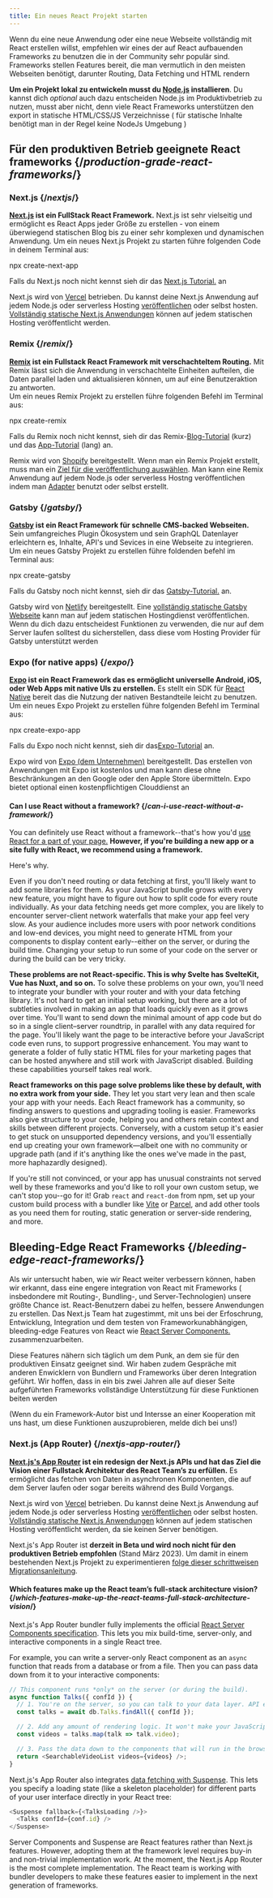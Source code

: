 ```yaml
---
title: Ein neues React Projekt starten
---
```


<Intro>

Wenn du eine neue Anwendung oder eine neue Webseite vollständig mit React erstellen willst, empfehlen wir eines der auf React aufbauenden Frameworks zu benutzen die in der Community sehr populär sind.  
Frameworks stellen Features bereit, die man vermutlich in den meisten Webseiten benötigt, darunter Routing, Data Fetching und HTML rendern  

</Intro>

<Note>

**Um ein Projekt lokal zu entwickeln musst du [Node.js](https://nodejs.org/en/) installieren**. Du kannst dich *optional* auch dazu entscheiden Node.js im Produktivbetrieb zu nutzen, musst aber nicht, denn viele React Frameworks unterstützen den export in statische HTML/CSS/JS Verzeichnisse
( für statische Inhalte benötigt man in der Regel keine NodeJs Umgebung )

</Note>

## Für den produktiven Betrieb geeignete React frameworks {/*production-grade-react-frameworks*/}

### Next.js {/*nextjs*/}

**[Next.js](https://nextjs.org/) ist ein FullStack React Framework.** Next.js ist sehr vielseitig und ermöglicht es React Apps jeder Größe zu erstellen - von einem überwiegend statischen Blog bis zu einer sehr komplexen und dynamischen Anwendung. Um ein neues Next.js Projekt zu starten führe folgenden Code in deinem Terminal aus:

<TerminalBlock>
npx create-next-app
</TerminalBlock>

Falls du Next.js noch nicht kennst sieh dir das [Next.js Tutorial.](https://nextjs.org/learn/foundations/about-nextjs) an

Next.js wird von [Vercel](https://vercel.com/) betrieben. Du kannst deine Next.js Anwendung auf jedem Node.js oder serverless Hosting [veröffentlichen](https://nextjs.org/docs/deployment) oder selbst hosten. [Vollständig statische Next.js Anwendungen](https://nextjs.org/docs/advanced-features/static-html-export) können auf jedem statischen Hosting veröffentlicht werden.

### Remix {/*remix*/}

**[Remix](https://remix.run/) ist ein Fullstack React Framework mit verschachteltem Routing.** Mit Remix lässt sich die Anwendung in verschachtelte Einheiten aufteilen, die Daten parallel laden und aktualisieren können, um auf eine Benutzeraktion zu antworten.  
Um ein neues Remix Projekt zu erstellen führe folgenden Befehl im Terminal aus:

<TerminalBlock>
npx create-remix
</TerminalBlock>

Falls du Remix noch nicht kennst, sieh dir das Remix-[Blog-Tutorial](https://remix.run/docs/en/main/tutorials/blog) (kurz) und das [App-Tutorial](https://remix.run/docs/en/main/tutorials/jokes) (lang) an.

Remix wird von [Shopify](https://www.shopify.com/) bereitgestellt. Wenn man ein Remix Projekt erstellt, muss man ein [Ziel für die veröffentlichung auswählen](https://remix.run/docs/en/main/guides/deployment). 
Man kann eine Remix Anwendung auf jedem Node.js oder serverless Hostng veröffentlichen indem man [Adapter](https://remix.run/docs/en/main/other-api/adapter) benutzt oder selbst erstellt.

### Gatsby {/*gatsby*/}

**[Gatsby](https://www.gatsbyjs.com/) ist ein React Framework für schnelle CMS-backed Webseiten.** Sein umfangreiches Plugin Ökosystem und sein GraphQL Datenlayer erleichtern es, Inhalte, API's und Sevices in eine Webseite zu integrieren.  
Um ein neues Gatsby Projekt zu erstellen führe foldenden befehl im Terminal aus:

<TerminalBlock>
npx create-gatsby
</TerminalBlock>

Falls du Gatsby noch nicht kennst, sieh dir das [Gatsby-Tutorial.](https://www.gatsbyjs.com/docs/tutorial/) an.

Gatsby wird von [Netlify](https://www.netlify.com/) bereitgestellt. Eine [vollständig statische Gatsby Webseite](https://www.gatsbyjs.com/docs/how-to/previews-deploys-hosting) kann man auf jedem statischen Hostingdienst veröffentlichen. Wenn du dich dazu entscheidest Funktionen zu verwenden, die nur auf dem Server laufen solltest du sicherstellen, dass diese vom Hosting Provider für Gatsby unterstützt werden

### Expo (for native apps) {/*expo*/}

**[Expo](https://expo.dev/) ist ein React Framework das es ermöglicht universelle Android, iOS, oder Web Apps mit native UIs zu erstellen.** 
Es stellt ein SDK für [React Native](https://reactnative.dev/) bereit das die Nutzung der nativen Bestandteile leicht zu benutzen.  
Um ein neues Expo Projekt zu erstellen führe folgenden Befehl im Terminal aus:

<TerminalBlock>
npx create-expo-app
</TerminalBlock>

Falls du Expo noch nicht kennst, sieh dir das[Expo-Tutorial](https://docs.expo.dev/tutorial/introduction/) an.

Expo wird von [Expo (dem Unternehmen)](https://expo.dev/about) bereitgestellt. Das erstellen von Anwendungen mit Expo ist kostenlos und man kann diese ohne Beschränkungen an den Google oder den Apple Store übermitteln. Expo bietet optional einen kostenpflichtigen Clouddienst an

<DeepDive>

#### Can I use React without a framework? {/*can-i-use-react-without-a-framework*/}

You can definitely use React without a framework--that's how you'd [use React for a part of your page.](/learn/add-react-to-an-existing-project#using-react-for-a-part-of-your-existing-page) **However, if you're building a new app or a site fully with React, we recommend using a framework.**

Here's why.

Even if you don't need routing or data fetching at first, you'll likely want to add some libraries for them. As your JavaScript bundle grows with every new feature, you might have to figure out how to split code for every route individually. As your data fetching needs get more complex, you are likely to encounter server-client network waterfalls that make your app feel very slow. As your audience includes more users with poor network conditions and low-end devices, you might need to generate HTML from your components to display content early--either on the server, or during the build time. Changing your setup to run some of your code on the server or during the build can be very tricky.

**These problems are not React-specific. This is why Svelte has SvelteKit, Vue has Nuxt, and so on.** To solve these problems on your own, you'll need to integrate your bundler with your router and with your data fetching library. It's not hard to get an initial setup working, but there are a lot of subtleties involved in making an app that loads quickly even as it grows over time. You'll want to send down the minimal amount of app code but do so in a single client–server roundtrip, in parallel with any data required for the page. You'll likely want the page to be interactive before your JavaScript code even runs, to support progressive enhancement. You may want to generate a folder of fully static HTML files for your marketing pages that can be hosted anywhere and still work with JavaScript disabled. Building these capabilities yourself takes real work.

**React frameworks on this page solve problems like these by default, with no extra work from your side.** They let you start very lean and then scale your app with your needs. Each React framework has a community, so finding answers to questions and upgrading tooling is easier. Frameworks also give structure to your code, helping you and others retain context and skills between different projects. Conversely, with a custom setup it's easier to get stuck on unsupported dependency versions, and you'll essentially end up creating your own framework—albeit one with no community or upgrade path (and if it's anything like the ones we've made in the past, more haphazardly designed).

If you're still not convinced, or your app has unusual constraints not served well by these frameworks and you'd like to roll your own custom setup, we can't stop you--go for it! Grab `react` and `react-dom` from npm, set up your custom build process with a bundler like [Vite](https://vitejs.dev/) or [Parcel](https://parceljs.org/), and add other tools as you need them for routing, static generation or server-side rendering, and more.
</DeepDive>

## Bleeding-Edge React Frameworks {/*bleeding-edge-react-frameworks*/}

Als wir untersucht haben, wie wir React weiter verbessern können, haben wir erkannt, dass eine engere integration von React mit Frameworks ( insbedondere mit Routing-, Bundling-, und Server-Technologien) unsere größte Chance ist. React-Benutzern dabei zu helfen, bessere Anwendungen zu erstellen. Das Next.js Team hat zugestimmt, mit uns bei der Erfoschrung, Entwicklung, Integration und dem testen von Frameworkunabhängigen, bleeding-edge Features von React wie [React Server Components.](/blog/2023/03/22/react-labs-what-we-have-been-working-on-march-2023#react-server-components)
zusammenzuarbeiten.

Diese Features nähern sich täglich um dem Punk, an dem sie für den produktiven Einsatz geeignet sind. Wir haben zudem Gespräche mit anderen Enwicklern von  Bundlern und Frameworks über deren Integration geführt. 
Wir hoffen, dass in ein bis zwei Jahren alle auf dieser Seite aufgeführten Frameworks vollständige Unterstützung für diese Funktionen beiten werden

(Wenn du ein Framework-Autor bist und Intersse an einer Kooperation mit uns hast, um diese Funktionen auszuprobieren, melde dich bei uns!)

### Next.js (App Router) {/*nextjs-app-router*/}

**[Next.js's App Router](https://beta.nextjs.org/docs/getting-started) ist ein redesign der Next.js APIs und hat das Ziel die Vision einer Fullstack Architektur des React Team’s zu erfüllen.** Es ermöglicht das fetchen von Daten in asynchronen Komponenten, die auf dem Server laufen oder sogar bereits während des Build Vorgangs.

Next.js wird von [Vercel](https://vercel.com/) betrieben. Du kannst deine Next.js Anwendung auf jedem Node.js oder serverless Hosting [veröffentlichen](https://nextjs.org/docs/deployment) oder selbst hosten. [Vollständig statische Next.js Anwendungen](https://nextjs.org/docs/advanced-features/static-html-export) können auf jedem statischen Hosting veröffentlicht werden, da sie keinen Server benötigen.

<Pitfall>

Next.js's App Router ist **derzeit in Beta und wird noch nicht für den produktiven Betrieb empfohlen** (Stand März 2023). 
Um damit in einem bestehenden Next.js Projekt zu experimentieren [folge dieser schrittweisen Migrationsanleitung](https://beta.nextjs.org/docs/upgrade-guide#migrating-from-pages-to-app).

</Pitfall>

<DeepDive>

#### Which features make up the React team’s full-stack architecture vision? {/*which-features-make-up-the-react-teams-full-stack-architecture-vision*/}

Next.js's App Router bundler fully implements the official [React Server Components specification](https://github.com/reactjs/rfcs/blob/main/text/0188-server-components.md). This lets you mix build-time, server-only, and interactive components in a single React tree.

For example, you can write a server-only React component as an `async` function that reads from a database or from a file. Then you can pass data down from it to your interactive components:

```js
// This component runs *only* on the server (or during the build).
async function Talks({ confId }) {
  // 1. You're on the server, so you can talk to your data layer. API endpoint not required.
  const talks = await db.Talks.findAll({ confId });

  // 2. Add any amount of rendering logic. It won't make your JavaScript bundle larger.
  const videos = talks.map(talk => talk.video);

  // 3. Pass the data down to the components that will run in the browser.
  return <SearchableVideoList videos={videos} />;
}
```

Next.js's App Router also integrates [data fetching with Suspense](/blog/2022/03/29/react-v18#suspense-in-data-frameworks). This lets you specify a loading state (like a skeleton placeholder) for different parts of your user interface directly in your React tree:

```js
<Suspense fallback={<TalksLoading />}>
  <Talks confId={conf.id} />
</Suspense>
```

Server Components and Suspense are React features rather than Next.js features. However, adopting them at the framework level requires buy-in and non-trivial implementation work. At the moment, the Next.js App Router is the most complete implementation. The React team is working with bundler developers to make these features easier to implement in the next generation of frameworks.

</DeepDive>
